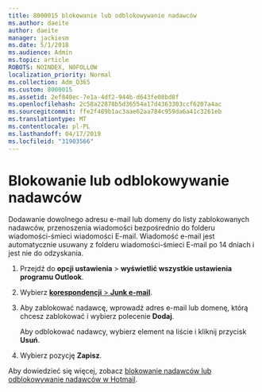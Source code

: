 ```yaml
---
title: 8000015 blokowanie lub odblokowywanie nadawców
ms.author: daeite
author: daeite
manager: jackiesm
ms.date: 5/1/2018
ms.audience: Admin
ms.topic: article
ROBOTS: NOINDEX, NOFOLLOW
localization_priority: Normal
ms.collection: Adm_O365
ms.custom: 8000015
ms.assetid: 2ef840ec-7e1a-4df2-944b-d643fe08bd8f
ms.openlocfilehash: 2c58a22878b5d36554a17d4363303ccf6207a4ac
ms.sourcegitcommit: ffe2f489b1ac3aae62aa784c959da6a41c3261eb
ms.translationtype: MT
ms.contentlocale: pl-PL
ms.lasthandoff: 04/17/2019
ms.locfileid: "31903566"
---
```

# <a name="block-or-unblock-senders"></a>Blokowanie lub odblokowywanie nadawców

Dodawanie dowolnego adresu e-mail lub domeny do listy zablokowanych nadawców, przenoszenia wiadomości bezpośrednio do folderu wiadomości-śmieci wiadomości E-mail. Wiadomość e-mail jest automatycznie usuwany z folderu wiadomości-śmieci E-mail po 14 dniach i jest nie do odzyskania.
  
1. Przejdź do **opcji ustawienia** \> **wyświetlić wszystkie ustawienia programu Outlook**. 
    
2. Wybierz [ **korespondencji** \> **Junk e-mail**](https://outlook.live.com/mail/options/mail/junkEmail). 
    
3. Aby zablokować nadawcę, wprowadź adres e-mail lub domenę, którą chcesz zablokować i wybierz polecenie **Dodaj**. 
    
    Aby odblokować nadawcy, wybierz element na liście i kliknij przycisk **Usuń**.
    
4. Wybierz pozycję **Zapisz**. 
    
Aby dowiedzieć się więcej, zobacz [blokowanie nadawców lub odblokowywanie nadawców w Hotmail](https://go.microsoft.com/fwlink/p/?linkid=873133).
  

